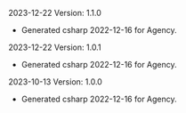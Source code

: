 2023-12-22 Version: 1.1.0
- Generated csharp 2022-12-16 for Agency.

2023-12-22 Version: 1.0.1
- Generated csharp 2022-12-16 for Agency.

2023-10-13 Version: 1.0.0
- Generated csharp 2022-12-16 for Agency.

